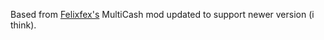 Based from [Felixfex's](https://github.com/Felixfex) MultiCash mod updated to support newer version (i think).